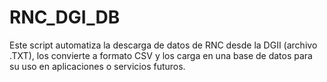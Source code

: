 # RNC_DGI_DB
 Este script automatiza la descarga de datos de RNC desde la DGII (archivo .TXT), los convierte a formato CSV y los carga en una base de datos para su uso en aplicaciones o servicios futuros.
